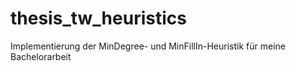 # thesis_tw_heuristics
Implementierung der MinDegree- und MinFillIn-Heuristik für meine Bachelorarbeit
